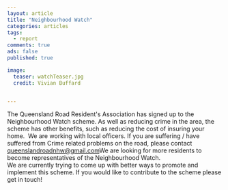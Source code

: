 ```yaml
---
layout: article
title: "Neighbourhood Watch"
categories: articles
tags:
  - report
comments: true
ads: false
published: true

image:
  teaser: watchTeaser.jpg
  credit: Vivian Buffard


---
```


The Queensland Road Resident's Association has signed up to the Neighbourhood Watch scheme.  As well as reducing crime in the area, the scheme has other benefits, such as reducing the cost of insuring your home.
​
We are working with local officers.  If you are suffering / have suffered from Crime related problems on the road, please contact queenslandroadnhw@gmail.com
​
We are looking for more residents to become representatives of the Neighbourhood Watch.  
​
We are currently trying to come up with better ways to promote and implement this scheme.  If you would like to contribute to the scheme please get in touch!
​

